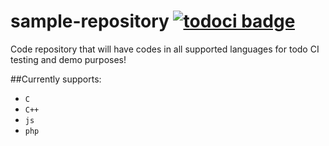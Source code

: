 sample-repository [![todoci badge](https://test-tci.rhcloud.com/b/todo-ci/sample-repository)](https://test-tci.rhcloud.com/r/todo-ci/sample-repository)
=================

Code repository that will have codes in all supported languages for todo CI testing and demo purposes!

##Currently supports:
 - `C`
 - `C++`
 - `js`
 - `php`
